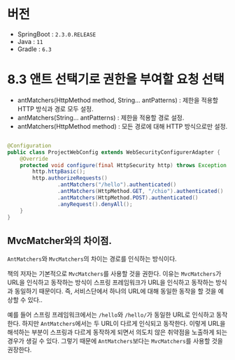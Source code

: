 # 버전

- SpringBoot : `2.3.0.RELEASE`
- Java : `11`
- Gradle : `6.3`

# 8.3 앤트 선택기로 권한을 부여할 요청 선택

- antMatchers(HttpMethod method, String... antPatterns) : 제한을 적용할 HTTP 방식과 경로 모두 설정.
- antMatchers(String... antPatterns) : 제한을 적용할 경로 설정.
- antMatchers(HttpMethod method) : 모든 경로에 대해 HTTP 방식으로만 설정.

```java

@Configuration
public class ProjectWebConfig extends WebSecurityConfigurerAdapter {
    @Override
    protected void configure(final HttpSecurity http) throws Exception {
        http.httpBasic();
        http.authorizeRequests()
                .antMatchers("/hello").authenticated()
                .antMatchers(HttpMethod.GET, "/chio").authenticated()
                .antMatchers(HttpMethod.POST).authenticated()
                .anyRequest().denyAll();
    }
}
```

## MvcMatcher와의 차이점.
`AntMatchers`와 `MvcMatchers`의 차이는 경로를 인식하는 방식이다.

책의 저자는 기본적으로 `MvcMatchers`를 사용할 것을 권한다. 이유는 `MvcMatchers`가 URL을 인식하고 동작하는 방식이 스프링 프레임워크가 URL을 인식하고 동작하는 방식과 동일하기 때문이다. 즉, 서비스단에서 하나의 URL에 대해 동일한 동작을 할 것을 예상할 수 있다..

예를 들어 스프링 프레임워크에서는 `/hello`와 `/hello/`가 동일한 URL로 인식하고 동작한다. 하지만 `AntMatchers`에서는 두 URL이 다르게 인식되고 동작한다. 이렇게 URL을 해석하는 부분이 스프링과 다르게 동작하게 되면서 의도치 않은 취약점을 노출하게 되는 경우가 생길 수 있다. 그렇기 때문에 `AntMatchers`보다는 `MvcMatchers`를 사용할 것을 권장한다.
